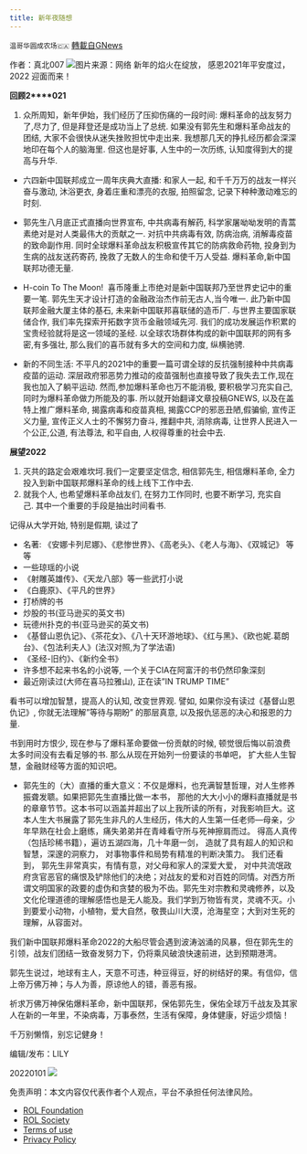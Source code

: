 ```yaml
---
title: 新年夜随想
---
```

`温哥华圆成农场🇨🇦` [轉載自GNews](https://gnews.org/zh-hans/1812967/)

作者：真北007
![](https://assets.gnews.org/wp-content/uploads/2022/01/WhatsApp-Image-2021-12-31-at-10.46.16-PM.jpeg)图片来源：网络
新年的焰火在绽放， 感恩2021年平安度过，2022 迎面而来！

**回顾2****021**

1. 众所周知，新年伊始，我们经历了压抑伤痛的一段时间: 爆料革命的战友努力了,尽力了, 但是拜登还是成功当上了总统. 如果没有郭先生和爆料革命战友的团结, 大家不会很快从迷失挫败担忧中走出来. 我想那几天的挣扎经历都会深深地印在每个人的脑海里. 但这也是好事, 人生中的一次历练, 认知度得到大的提高与升华.


- 六四新中国联邦成立一周年庆典大直播: 和家人一起, 和千千万万的战友一样兴奋与激动, 沐浴更衣, 身着庄重和漂亮的衣服, 拍照留念, 记录下种种激动难忘的时刻.


- 郭先生八月底正式直播向世界宣布, 中共病毒有解药, 科学家屠呦呦发明的青蒿素绝对是对人类最伟大的贡献之一. 对抗中共病毒有效, 防病治病, 消解毒疫苗的致命副作用. 同时全球爆料革命战友积极宣传其它的防病救命药物, 投身到为生病的战友送药寄药, 挽救了无数人的生命和使千万人受益. 爆料革命,新中国联邦功德无量.


- H-coin To The Moon!  喜币隆重上市绝对是新中国联邦乃至世界史记中的重要一笔. 郭先生天才设计打造的金融政治杰作前无古人,当今唯一. 此乃新中国联邦金融大厦主体的基石, 未来新中国联邦喜联储的造币厂. 与世界主要国家联储合作, 我们率先探索开拓数字货币金融领域先河. 我们的成功发展运作积累的宝贵经验就将是这一领域的圣经. 以全球农场群体构成的新中国联邦的网有多密,有多强壮, 那么我们的喜币就有多大的空间和力度, 纵横驰骋.


- 新的不同生活: 不平凡的2021中的重要一篇可谓全球的反抗强制接种中共病毒疫苗的运动. 深层政府邪恶势力推动的疫苗强制也直接导致了我失去工作,现在我也加入了躺平运动. 然而,参加爆料革命也万不能消极, 要积极学习充实自己,同时为爆料革命做力所能及的事. 所以就开始翻译文章投稿GNEWS, 以及在盖特上推广爆料革命, 揭露病毒和疫苗真相, 揭露CCP的邪恶丑陋,假骗偷, 宣传正义力量, 宣传正义人士的不懈努力奋斗, 推翻中共, 消除病毒, 让世界人民进入一个公正,公道, 有法尊法, 和平自由, 人权得尊重的社会中去.


**展望2022**

1. 灭共的路定会艰难坎坷.我们一定要坚定信念, 相信郭先生, 相信爆料革命, 全力投入到新中国联邦爆料革命的线上线下工作中去.
2. 就我个人, 也希望爆料革命战友们, 在努力工作同时, 也要不断学习, 充实自己. 其中一个重要的手段是抽出时间看书.


记得从大学开始, 特别是假期, 读过了

- 名著: 《安娜卡列尼娜》、《悲惨世界》、《高老头》、《老人与海》、《双城记》 等等
- 一些琼瑶的小说
- 《射雕英雄传》、《天龙八部》等一些武打小说
- 《白鹿原》、《平凡的世界》
- 打桥牌的书
- 炒股的书(亚马逊买的英文书)
- 玩德州扑克的书(亚马逊买的英文书)
- 《基督山恩仇记》、《茶花女》、《八十天环游地球》、《红与黑》、《欧也妮.葛朗台》、《包法利夫人》(法汉对照,为了学法语)
- 《圣经-旧约》、《新约全书》
- 许多想不起来书名的小说等, 一个关于CIA在阿富汗的书仍然印象深刻
- 最近刚读过(大师在喜马拉雅山), 正在读”IN TRUMP TIME”


看书可以增加智慧，提高人的认知, 改变世界观. 譬如, 如果你没有读过《基督山恩仇记》, 你就无法理解”等待与期盼” 的那层真意, 以及报仇惩恶的决心和报恩的力量.

书到用时方恨少, 现在参与了爆料革命要做一份贡献的时候, 顿觉很后悔以前浪费太多时间没有去看足够的书. 那么从现在开始列一份要读的书单吧， 扩大些人生智慧，金融财经等方面的知识吧。

- 郭先生的（大）直播的重大意义：不仅是爆料，也充满智慧哲理，对人生修养振聋发聩。如果把郭先生直播比做一本书， 那他的大大小小的爆料直播就是书的章章节节。这本书可以涵盖并超出了以上我所读的所有，对我影响巨大。这本人生大书展露了郭先生非凡的人生经历，伟大的人生第一任老师—母亲，少年早熟在社会上磨练，痛失弟弟并在青峰看守所与死神擦肩而过。 得高人真传（包括珍稀书籍），遍访五湖四海，几十年磨一剑， 造就了具有超人的知识和智慧，深邃的洞察力， 对事物事件和局势有精准的判断决策力。 我们还看到， 郭先生非常真实，有情有意，对父母和家人的深爱大爱， 对中共流氓政府贪官恶官的痛恨及铲除他们的决绝；对战友的爱和对百姓的同情。对西方所谓文明国家的政要的虚伪和贪婪的极为不齿。郭先生对宗教和灵魂修养，以及文化伦理道德的理解感悟也是无人能及。我们学到万物皆有灵，灵魂不灭。小到要爱小动物，小植物，爱大自然，敬畏山川大漠，沧海星空；大到对生死的理解，从容面对。


我们新中国联邦爆料革命2022的大船尽管会遇到波涛汹涌的风暴，但在郭先生的引领，战友们团结一致奋发努力下，仍将乘风破浪快速前进，达到预期港湾。

郭先生说过，地球有主人，天意不可违，种豆得豆，好的树结好的果。有信仰，信上帝万佛万神；与人为善，原谅他人的错，善恶有报。

祈求万佛万神保佑爆料革命，新中国联邦，保佑郭先生，保佑全球万千战友及其家人在新的一年里，不染病毒，万事泰然，生活有保障，身体健康，好运少烦恼！

千万别懒惰，别忘记健身！

编辑/发布：LILY

20220101
![](https://assets.gnews.org/wp-content/uploads/2021/11/農場文宣-3.jpg)
 

免责声明：本文内容仅代表作者个人观点，平台不承担任何法律风险。

- [ROL Foundation](https://rolfoundation.org/)
- [ROL Society](https://rolsociety.org/)
- [Terms of use](https://gnews.org/terms-of-use-3/)
- [Privacy Policy](https://gnews.org/privacy-policy/)
